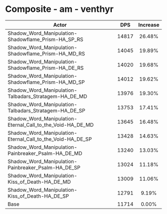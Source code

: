 # Composite - am - venthyr
| Actor | DPS | Increase |
|---|:---:|:---:|
|Shadow_Word_Manipulation-Shadowflame_Prism-HA_SP_RS|14817|26.48%|
|Shadow_Word_Manipulation-Shadowflame_Prism-HA_MD_RS|14045|19.89%|
|Shadow_Word_Manipulation-Shadowflame_Prism-HA_DE_RS|14020|19.68%|
|Shadow_Word_Manipulation-Shadowflame_Prism-HA_MD_SP|14012|19.62%|
|Shadow_Word_Manipulation-Talbadars_Stratagem-HA_DE_MD|13976|19.30%|
|Shadow_Word_Manipulation-Talbadars_Stratagem-HA_DE_SP|13753|17.41%|
|Shadow_Word_Manipulation-Eternal_Call_to_the_Void-HA_DE_MD|13645|16.48%|
|Shadow_Word_Manipulation-Eternal_Call_to_the_Void-HA_DE_SP|13428|14.63%|
|Shadow_Word_Manipulation-Painbreaker_Psalm-HA_DE_MD|13240|13.03%|
|Shadow_Word_Manipulation-Painbreaker_Psalm-HA_DE_SP|13024|11.18%|
|Shadow_Word_Manipulation-Kiss_of_Death-HA_DE_MD|13009|11.06%|
|Shadow_Word_Manipulation-Kiss_of_Death-HA_DE_SP|12791|9.19%|
|Base|11714|0.00%|
